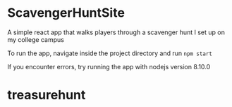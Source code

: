 # ScavengerHuntSite
A simple react app that walks players through a scavenger hunt I set up on my college campus

To run the app, navigate inside the project directory and run `npm start`

If you encounter errors, try running the app with nodejs version 8.10.0
# treasurehunt
